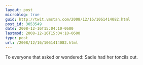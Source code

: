 ```yaml
---
layout: post
microblog: true
guid: http://twit.vmstan.com/2008/12/16/1061414082.html
post_id: 3053549
date: 2008-12-16T15:04:10-0600
lastmod: 2008-12-16T15:04:10-0600
type: post
url: /2008/12/16/1061414082.html
---
```

To everyone that asked or wondered: Sadie had her toncils out.
